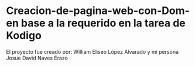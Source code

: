 # Creacion-de-pagina-web-con-Dom- en base a la requerido en la tarea de Kodigo 
El proyecto fue creado por: William Eliseo López Alvarado y mi persona Josue David Naves Erazo

